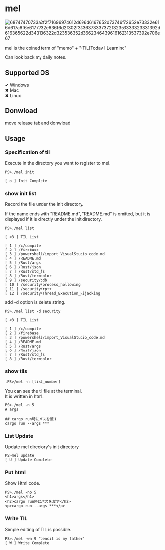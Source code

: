 # mel
![68747470733a2f2f71696974612d696d6167652d73746f72652e73332e616d617a6f6e6177732e636f6d2f302f3336373337372f32353333323331392d616365622d343136322d323536352d3662346439616162313537392e706e67](https://user-images.githubusercontent.com/43775946/53321943-3c4c9f00-391d-11e9-9483-083ee9c8201a.png)

mel is the coined term of "memo" + "(TIL)Today I Learning"

Can look back my daily notes.

## Supported OS
✔ Windows  
✖ Mac  
✖ Linux  

## Donwload
move release tab and donwload

## Usage

### Specification of til
Execute in the directory you want to register to mel.

```
PS>./mel init

[ o ] Init Complete
```

### show init list
Record the file under the init directory.

If the name ends with "README.md", "README.md" is omitted, but it is displayed if it is directly under the init directory.

```
PS>./mel list

[ <3 ] TIL List

[ 1 ] /c/compile
[ 2 ] /firebase
[ 3 ] /powershell/import_VisualStudio_code.md
[ 4 ] /README.md
[ 5 ] /Rust/args
[ 6 ] /Rust/json
[ 7 ] /Rust/std_fs
[ 8 ] /Rust/termcolor
[ 9 ] /security/cdb
[ 10 ] /security/process_hollowing
[ 11 ] /security/rp++
[ 12 ] /security/Thread_Execution_Hijacking
```

add -d option is delete string.

```
PS>./mel list -d security

[ <3 ] TIL List

[ 1 ] /c/compile
[ 2 ] /firebase
[ 3 ] /powershell/import_VisualStudio_code.md
[ 4 ] /README.md
[ 5 ] /Rust/args
[ 6 ] /Rust/json
[ 7 ] /Rust/std_fs
[ 8 ] /Rust/termcolor
```

### show tils  

```
.PS>/mel -n [list_number]
```

You can see the til file at the terminal.  
It is written in html.

```
PS>./mel -n 5
# args

## cargo run時にパスを渡す
cargo run --args ***
```

### List Update
Update mel directory's init directory

```
PS>mel update
[ U ] Update Complete
```

### Put html
Show Html code.
```
PS>./mel -no 5
<h1>args</h1>
<h2>cargo run時にパスを渡す</h2>
<p>cargo run --args ***</p>
```

### Write TIL
Simple editing of TIL is possible.
```
PS>./mel -wn 9 "pencil is my father"
[ W ] Write Complete
```
